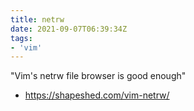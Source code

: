 ```yaml
---
title: netrw
date: 2021-09-07T06:39:34Z
tags:
- 'vim'
---
```


"Vim's netrw file browser is good enough"

* https://shapeshed.com/vim-netrw/
